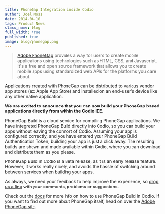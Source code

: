 ```yaml
---
title: PhoneGap Integration inside Codio
author: Joel Moss
date: 2014-06-10
tags: Product News
class_name: blog
full_width: true
published: true
image: blog/phonegap.png
---
```


> [Adobe PhoneGap](http://phonegap.com) provides a way for users to create mobile applications using technologies such as HTML, CSS, and Javascript. It's a free and open source framework that allows you to create mobile apps using standardized web APIs for the platforms you care about.

Applications created with PhoneGap can be distributed to various vendor app stores (ex: Apple App Store) and installed on an end-user's device like any other native application.

**We are excited to announce that you can now build your PhoneGap based applications directly from within the Codio IDE.**

PhoneGap Build is a cloud service for compiling PhoneGap applications. We have integreted PhoneGap Build directly into Codio, so you can build your apps without leaving the comfort of Codio. Assuming your app is configured correctly, and you have entered your PhoneGap Build Authentication Token, building your app is just a click away. The resulting builds are shown and made available within Codio, where you can download and distribute them as you please.

PhoneGap Build in Codio is a Beta release, as it is an early release feature. However, it works really nicely, and avoids the hassle of switching around between services when building your apps.

As always, we need your feedback to help improve the experience, so [drop us a line](mailto:help@codio.com) with your comments, problems or suggestions.

Check out the [docs](https://codio.com/docs/phonegap/) for more info on how to use PhoneGap Build in Codio. If you want to find out more about PhoneGap itself, head on over the [Adobe PhoneGap site](http://phonegap.com/).
